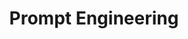 ---
title: "Prompt Engineering"
layout: index.njk
category: ProfessionalMusings
parent: /ProfessionalMusings/
parentTitle: Professional Musings
---